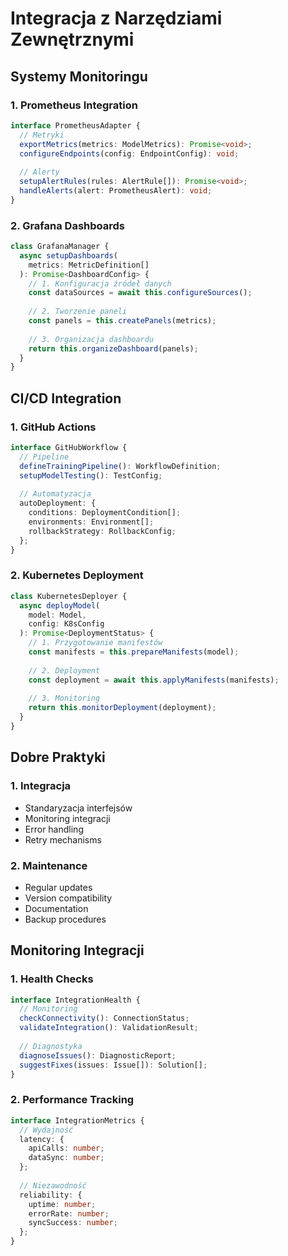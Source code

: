 # Integracja z Narzędziami Zewnętrznymi

## Systemy Monitoringu

### 1. Prometheus Integration
```typescript
interface PrometheusAdapter {
  // Metryki
  exportMetrics(metrics: ModelMetrics): Promise<void>;
  configureEndpoints(config: EndpointConfig): void;
  
  // Alerty
  setupAlertRules(rules: AlertRule[]): Promise<void>;
  handleAlerts(alert: PrometheusAlert): void;
}
```

### 2. Grafana Dashboards
```typescript
class GrafanaManager {
  async setupDashboards(
    metrics: MetricDefinition[]
  ): Promise<DashboardConfig> {
    // 1. Konfiguracja źródeł danych
    const dataSources = await this.configureSources();
    
    // 2. Tworzenie paneli
    const panels = this.createPanels(metrics);
    
    // 3. Organizacja dashboardu
    return this.organizeDashboard(panels);
  }
}
```

## CI/CD Integration

### 1. GitHub Actions
```typescript
interface GitHubWorkflow {
  // Pipeline
  defineTrainingPipeline(): WorkflowDefinition;
  setupModelTesting(): TestConfig;
  
  // Automatyzacja
  autoDeployment: {
    conditions: DeploymentCondition[];
    environments: Environment[];
    rollbackStrategy: RollbackConfig;
  };
}
```

### 2. Kubernetes Deployment
```typescript
class KubernetesDeployer {
  async deployModel(
    model: Model,
    config: K8sConfig
  ): Promise<DeploymentStatus> {
    // 1. Przygotowanie manifestów
    const manifests = this.prepareManifests(model);
    
    // 2. Deployment
    const deployment = await this.applyManifests(manifests);
    
    // 3. Monitoring
    return this.monitorDeployment(deployment);
  }
}
```

## Dobre Praktyki

### 1. Integracja
- Standaryzacja interfejsów
- Monitoring integracji
- Error handling
- Retry mechanisms

### 2. Maintenance
- Regular updates
- Version compatibility
- Documentation
- Backup procedures

## Monitoring Integracji

### 1. Health Checks
```typescript
interface IntegrationHealth {
  // Monitoring
  checkConnectivity(): ConnectionStatus;
  validateIntegration(): ValidationResult;
  
  // Diagnostyka
  diagnoseIssues(): DiagnosticReport;
  suggestFixes(issues: Issue[]): Solution[];
}
```

### 2. Performance Tracking
```typescript
interface IntegrationMetrics {
  // Wydajność
  latency: {
    apiCalls: number;
    dataSync: number;
  };
  
  // Niezawodność
  reliability: {
    uptime: number;
    errorRate: number;
    syncSuccess: number;
  };
}
``` 